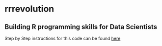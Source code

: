 # rrrevolution

## Building R programming skills for Data Scientists

Step by Step instructions for this code can be found [here](http://rrrevolution-santekotturi.rhcloud.com/)
